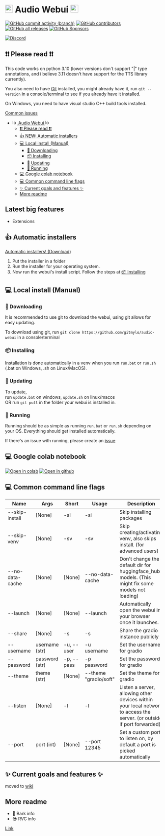 # <img alt="logo" height="25" src="assets/logo.png" width="25"/> Audio Webui <img alt="logo" height="25" src="assets/logo.png" width="25"/>

[![GitHub commit activity (branch)](https://img.shields.io/github/commit-activity/t/gitmylo/audio-webui)](https://github.com/gitmylo/audio-webui/commits/master)
[![GitHub contributors](https://img.shields.io/github/contributors-anon/gitmylo/audio-webui)](https://github.com/gitmylo/audio-webui/graphs/contributors)
[![GitHub all releases](https://img.shields.io/github/downloads/gitmylo/audio-webui/total?label=installer%20downloads)](https://github.com/gitmylo/audio-webui/releases/tag/Installers)
[![GitHub Sponsors](https://img.shields.io/github/sponsors/gitmylo?label=github+sponsors+supporters)](https://github.com/sponsors/gitmylo)

[![Discord](https://img.shields.io/discord/1118525872882843711?style=flat&label=discord)](https://discord.gg/NB86C3Szkg)


## ❗❗ Please read ❗❗
This code works on python 3.10 (lower versions don't support "|" type annotations, and i believe 3.11 doesn't have support for the TTS library currently).

You also need to have [Git](https://git-scm.com/downloads) installed, you might already have it, run `git --version` in a console/terminal to see if you already have it installed.

On Windows, you need to have visual studio C++ build tools installed.

[Common issues](https://github.com/gitmylo/audio-webui/wiki/common-issues)

<!-- TOC -->
* [<img alt="logo" height="15" src="assets/logo.png" width="15"/> Audio Webui <img alt="logo" height="15" src="assets/logo.png" width="15"/>](#img-altlogo-height25-srcassetslogopng-width25-audio-webui-img-altlogo-height25-srcassetslogopng-width25)
  * [❗❗ Please read ❗❗](#-please-read-)
  * [👍 NEW: Automatic installers](#-new-automatic-installers)
  * [💻 Local install (Manual)](#-local-install-manual)
    * [🔽 Downloading](#-downloading)
    * [📦 Installing](#-installing)
    * [🔼 Updating](#-updating)
    * [🏃‍ Running](#-running)
  * [💻 Google colab notebook](#-google-colab-notebook)
  * [💻 Common command line flags](#-common-command-line-flags)
  * [✨ Current goals and features ✨](#-current-goals-and-features-)
  * [More readme](#more-readme)
<!-- TOC -->

## Latest big features
* Extensions

## 👍 Automatic installers
[Automatic installers! (Download)](https://github.com/gitmylo/audio-webui/releases/tag/Installers)
1. Put the installer in a folder
2. Run the installer for your operating system.
3. Now run the webui's install script. Follow the steps at [📦 Installing](#-installing)

## 💻 Local install (Manual)
### 🔽 Downloading
It is recommended to use git to download the webui, using git allows for easy updating.

To download using git, run `git clone https://github.com/gitmylo/audio-webui` in a console/terminal

### 📦 Installing
Installation is done automatically in a venv when you run `run.bat` or `run.sh` (.bat on Windows, .sh on Linux/MacOS).

### 🔼 Updating
To update,  
run `update.bat` on windows, `update.sh` on linux/macos  
OR run `git pull` in the folder your webui is installed in.

### 🏃‍ Running
Running should be as simple as running `run.bat` or `run.sh` depending on your OS.
Everything should get installed automatically.

If there's an issue with running, please create an [issue](https://github.com/gitmylo/audio-webui/issues)

## 💻 Google colab notebook
[![Open in colab](https://colab.research.google.com/assets/colab-badge.svg)](https://colab.research.google.com/github/gitmylo/audio-webui/blob/master/audio_webui_colab.ipynb) [![Open in github](https://img.shields.io/badge/Github-Open%20file-green)](audio_webui_colab.ipynb)

## 💻 Common command line flags

| Name            | Args                                   | Short      | Usage                 | Description                                                                                                            |
|-----------------|----------------------------------------|------------|-----------------------|------------------------------------------------------------------------------------------------------------------------|
| --skip-install  | [None]                                 | -si        | -si                   | Skip installing packages                                                                                               |
| --skip-venv     | [None]                                 | -sv        | -sv                   | Skip creating/activating venv, also skips install. (for advanced users)                                                |
| --no-data-cache | [None]                                 | [None]     | --no-data-cache       | Don't change the default dir for huggingface_hub models. (This might fix some models not loading)                      |
| --launch        | [None]                                 | [None]     | --launch              | Automatically open the webui in your browser once it launches.                                                         |
| --share         | [None]                                 | -s         | -s                    | Share the gradio instance publicly                                                                                     |
| --username      | username (str)                         | -u, --user | -u username           | Set the username for gradio                                                                                            |
| --password      | password (str)                         | -p, --pass | -p password           | Set the password for gradio                                                                                            |
| --theme         | theme (str)                            | [None]     | --theme "gradio/soft" | Set the theme for gradio                                                                                               |
| --listen        | [None]                                 | -l         | -l                    | Listen a server, allowing other devices within your local network to access the server. (or outside if port forwarded) |
| --port          | port (int)                             | [None]     | --port 12345          | Set a custom port to listen on, by default a port is picked automatically                                              |

## ✨ Current goals and features ✨
moved to [wiki](https://github.com/gitmylo/audio-webui/wiki/Features)

## More readme
* 🐶 Bark info
* 😎 RVC info

[Link](https://github.com/gitmylo/audio-webui/wiki/info)
